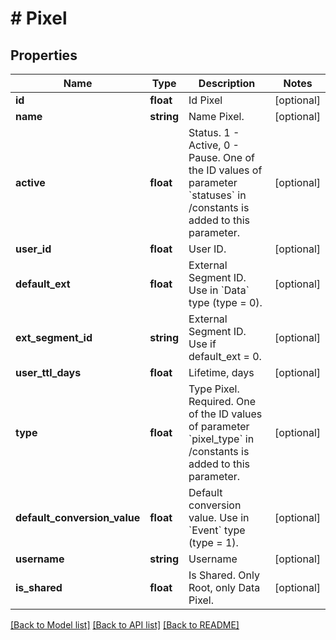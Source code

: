 # # Pixel

## Properties

Name | Type | Description | Notes
------------ | ------------- | ------------- | -------------
**id** | **float** | Id Pixel | [optional] 
**name** | **string** | Name Pixel. | [optional] 
**active** | **float** | Status. 1 - Active, 0 - Pause. One of the ID values of parameter &#x60;statuses&#x60; in /constants is added to this parameter. | [optional] 
**user_id** | **float** | User ID. | [optional] 
**default_ext** | **float** | External Segment ID. Use in &#x60;Data&#x60; type (type &#x3D; 0). | [optional] 
**ext_segment_id** | **string** | External Segment ID. Use if default_ext &#x3D; 0. | [optional] 
**user_ttl_days** | **float** | Lifetime, days | [optional] 
**type** | **float** | Type Pixel. Required. One of the ID values of parameter &#x60;pixel_type&#x60; in /constants is added to this parameter. | [optional] 
**default_conversion_value** | **float** | Default conversion value. Use in &#x60;Event&#x60; type (type &#x3D; 1). | [optional] 
**username** | **string** | Username | [optional] 
**is_shared** | **float** | Is Shared. Only Root, only Data Pixel. | [optional] 

[[Back to Model list]](../../README.md#documentation-for-models) [[Back to API list]](../../README.md#documentation-for-api-endpoints) [[Back to README]](../../README.md)


